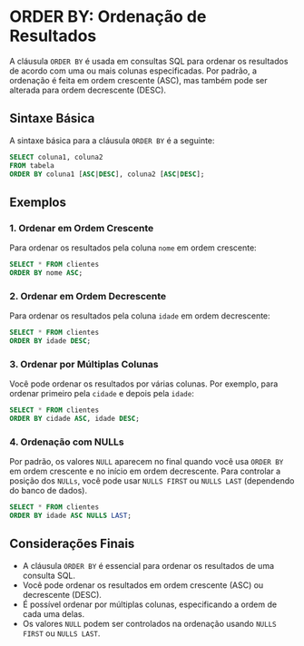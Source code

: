 # ORDER BY: Ordenação de Resultados

A cláusula `ORDER BY` é usada em consultas SQL para ordenar os resultados de acordo com uma ou mais colunas especificadas. Por padrão, a ordenação é feita em ordem crescente (ASC), mas também pode ser alterada para ordem decrescente (DESC).

## Sintaxe Básica

A sintaxe básica para a cláusula `ORDER BY` é a seguinte:

```sql
SELECT coluna1, coluna2
FROM tabela
ORDER BY coluna1 [ASC|DESC], coluna2 [ASC|DESC];
```

## Exemplos

### 1. Ordenar em Ordem Crescente

Para ordenar os resultados pela coluna `nome` em ordem crescente:

```sql
SELECT * FROM clientes
ORDER BY nome ASC;
```

### 2. Ordenar em Ordem Decrescente

Para ordenar os resultados pela coluna `idade` em ordem decrescente:

```sql
SELECT * FROM clientes
ORDER BY idade DESC;
```

### 3. Ordenar por Múltiplas Colunas

Você pode ordenar os resultados por várias colunas. Por exemplo, para ordenar primeiro pela `cidade` e depois pela `idade`:

```sql
SELECT * FROM clientes
ORDER BY cidade ASC, idade DESC;
```

### 4. Ordenação com NULLs

Por padrão, os valores `NULL` aparecem no final quando você usa `ORDER BY` em ordem crescente e no início em ordem decrescente. Para controlar a posição dos `NULLs`, você pode usar `NULLS FIRST` ou `NULLS LAST` (dependendo do banco de dados).

```sql
SELECT * FROM clientes
ORDER BY idade ASC NULLS LAST;
```

## Considerações Finais

- A cláusula `ORDER BY` é essencial para ordenar os resultados de uma consulta SQL.
- Você pode ordenar os resultados em ordem crescente (ASC) ou decrescente (DESC).
- É possível ordenar por múltiplas colunas, especificando a ordem de cada uma delas.
- Os valores `NULL` podem ser controlados na ordenação usando `NULLS FIRST` ou `NULLS LAST`.